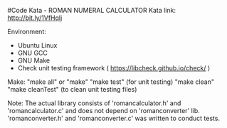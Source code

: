 
#Code Kata - ROMAN NUMERAL CALCULATOR
Kata link: http://bit.ly/1VfHqlj

Environment:
- Ubuntu Linux
- GNU GCC
- GNU Make
- Check unit testing framework ( https://libcheck.github.io/check/ )

Make:
"make all" or "make"
"make test" (for unit testing)
"make clean"
"make cleanTest" (to clean unit testing files)


Note: The actual library consists of 'romancalculator.h' and 'romancalculator.c' and does not depend on 'romanconverter' lib.
'romanconverter.h' and 'romanconverter.c' was written to conduct tests.
